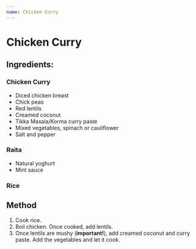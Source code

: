 ```yaml
---
name: Chicken Curry
---
```


# Chicken Curry

## Ingredients:

### Chicken Curry
- Diced chicken breast
- Chick peas
- Red lentils
- Creamed coconut
- Tikka Masala/Korma curry paste
- Mixed vegetables, spinach or cauliflower
- Salt and pepper

### Raita
- Natural yoghurt
- Mint sauce

### Rice

## Method

1. Cook rice.
2. Boil chicken. Once cooked, add lentils. 
3. Once lentils are mushy (**important!**), add creamed coconut and curry paste. Add the vegetables and let it cook.
